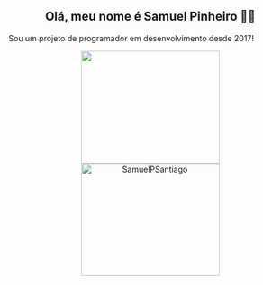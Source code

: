 <h2 align="center">Olá, meu nome é Samuel Pinheiro 👋👋</h2>

<p> Sou um projeto de programador em desenvolvimento desde 2017!</p>

<div align="center">
  <a href="https://github.com/SamuelPSantiago">
  <img height="200em" src="https://github-readme-stats.vercel.app/api?username=SamuelPSantiago&show_icons=true&theme=dark&include_all_commits=true&count_private=true" width="70%"/>
  <img height="200em" src="https://github-readme-streak-stats.herokuapp.com/?user=SamuelPSantiago&theme=dark" alt="SamuelPSantiago" width="70%" />
</div>
</p>
